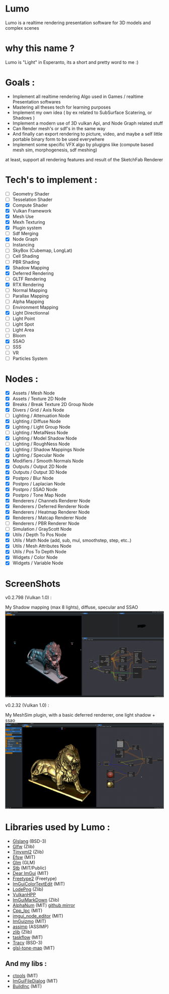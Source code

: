 # Lumo
Lumo is a realtime rendering presentation software for 3D models and complex scenes

# why this name ?
Lumo is "Light" in Esperanto, its a short and pretty word to me :)

# Goals :

* Implement all realtime rendering Algo used in Games / realtime Presentation softwares
* Mastering all theses tech for learning purposes
* Implement my own idea ( by ex related to SubSurface Scatering, or Shadows )
* Implement a modern use of 3D vulkan Api, and Node Graph related stuff
* Can Render mesh's or sdf's in the same way
* And finally can export rendering to picture, video, and maybe a self little portable binary form to be used everywhere
* Implement some specific VFX algo by plugigns like (compute based mesh sim, morphogenesis, sdf meshing)

at least, support all rendering features and result of the SketchFab Renderer

# Tech's to implement :

- [ ] Geometry Shader
- [ ] Tesselation Shader
- [x] Compute Shader
- [x] Vulkan Framework
- [X] Mesh Use
- [X] Mexh Texturing
- [X] Plugin system
- [ ] Sdf Merging
- [X] Node Graph
- [ ] Instancing
- [ ] SkyBox (Cubemap, LongLat)
- [ ] Cell Shading
- [ ] PBR Shading
- [x] Shadow Mapping
- [x] Deferred Rendering
- [ ] GLTF Rendering
- [X] RTX Rendering
- [ ] Normal Mapping
- [ ] Parallax Mapping
- [ ] Alpha Mapping
- [ ] Environment Mapping
- [x] Light Directionnal
- [ ] Light Point
- [ ] Light Spot
- [ ] Light Area
- [ ] Bloom
- [x] SSAO
- [ ] SSS
- [ ] VR
- [ ] Particles System

# Nodes :

- [X] Assets / Mesh Node 
- [X] Assets / Texture 2D Node 
- [X] Breaks / Break Texture 2D Group Node
- [X] Divers / Grid / Axis Node
- [ ] Lighting / Attenuation Node
- [X] Lighting / Diffuse Node
- [X] Lighting / Light Group Node
- [ ] Lighting / MetalNess Node
- [X] Lighting / Model Shadow Node
- [ ] Lighting / RoughNess Node
- [X] Lighting / Shadow Mappings Node
- [X] Lighting / Specular Node
- [X] Modifiers / Smooth Normals Node
- [X] Outputs / Output 2D Node
- [X] Outputs / Output 3D Node
- [X] Postpro / Blur Node
- [X] Postpro / Laplacian Node
- [X] Postpro / SSAO Node
- [X] Postpro / Tone Map Node
- [X] Renderers / Channels Renderer Node
- [X] Renderers / Deferred Renderer Node
- [X] Renderers / Heatmap Renderer Node
- [X] Renderers / Matcap Renderer Node
- [ ] Renderers / PBR Renderer Node
- [ ] Simulation / GrayScott Node
- [X] Utils / Depth To Pos Node
- [X] Utils / Math Node (add, sub, mul, smoothstep, step, etc..)
- [X] Utils / Mesh Attributes Node
- [X] Utils / Pos To Depth Node
- [X] Widgets / Color Node
- [X] Widgets / Variable Node

# ScreenShots

v0.2.798 (Vulkan 1.0) :

My Shadow mapping (max 8 lights), diffuse, specular and SSAO
![v0_2_794](doc/screenshots/Lumo_Windows_Debug_x64_0_2_798.png)

 v0.2.32 (Vulkan 1.0) :

My MeshSim plugin, with a basic deferred renderrer, one light shadow + ssao
![v0_2_32](doc/screenshots/Lumo_Windows_Debug_x64_0_2_32.png)

# Libraries used by Lumo :

- [Glslang](https://github.com/KhronosGroup/glslang.git) (BSD-3)
- [Glfw](https://github.com/glfw/glfw.git) (Zlib)
- [Tinyxml2](https://github.com/leethomason/tinyxml2.git) (Zlib)
- [Efsw](https://github.com/SpartanJ/efsw) (MIT)
- [Glm](https://github.com/g-truc/glm.git) (GLM)
- [Stb](https://github.com/nothings/stb.git) (MIT/Public)
- [Dear ImGui](https://github.com/ocornut/imgui) (MIT)
- [Freetype2](https://github.com/freetype/freetype2.git) (Freetype)
- [ImGuiColorTextEdit](https://github.com/BalazsJako/ImGuiColorTextEdit) (MIT)
- [LodePng](https://github.com/lvandeve/lodepng.git) (Zlib)
- [VulkanHPP](https://github.com/KhronosGroup/Vulkan-Hpp.git)
- [ImGuiMarkDown](https://github.com/juliettef/imgui_markdown) (Zlib)
- [AlphaNum](http://davekoelle.com/alphanum.html) (MIT) [github mirror](https://github.com/aiekick/alphanum.git)
- [Cpp_Ipc](https://github.com/mutouyun/cpp-ipc) (MIT)
- [imgui_node_editor](https://github.com/thedmd/imgui-node-editor) (MIT)
- [ImGuizmo](https://github.com/CedricGuillemet/ImGuizmo) (MIT)
- [assimp](https://github.com/assimp/assimp) (ASSIMP)
- [zlib](https://github.com/madler/zlib.git) (Zlib)
- [taskflow](https://github.com/taskflow/taskflow) (MIT)
- [Tracy](https://github.com/wolfpld/tracy.git) (BSD-3)
- [glsl-tone-map](https://github.com/dmnsgn/glsl-tone-map) (MIT)

## And my libs :

- [ctools](https://github.com/aiekick/cTools.git) (MIT)
- [ImGuiFileDialog](https://github.com/aiekick/ImGuiFileDialog.git) (MIT)
- [BuildInc](https://github.com/aiekick/buildinc.git) (MIT)

